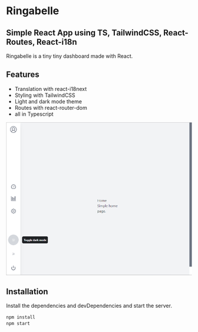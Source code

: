 # Ringabelle
## Simple React App using TS, TailwindCSS, React-Routes, React-i18n

Ringabelle is a tiny tiny dashboard made with React.

## Features

- Translation with react-i18next
- Styling with TailwindCSS
- Light and dark mode theme
- Routes with react-router-dom
- all in Typescript

![Screenshot](./public/Ringabelle_screenshot.png)

## Installation

Install the dependencies and devDependencies and start the server.

```sh
npm install
npm start
```